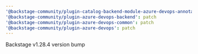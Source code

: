 ```yaml
---
'@backstage-community/plugin-catalog-backend-module-azure-devops-annotator-processor': patch
'@backstage-community/plugin-azure-devops-backend': patch
'@backstage-community/plugin-azure-devops-common': patch
'@backstage-community/plugin-azure-devops': patch
---
```


Backstage v1.28.4 version bump
